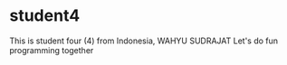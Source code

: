 # student4

This is student four (4) from Indonesia,
	WAHYU SUDRAJAT
Let's do fun programming together